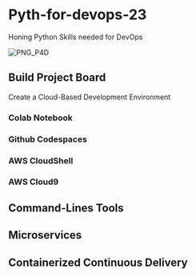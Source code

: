 # Pyth-for-devops-23
Honing Python Skills needed for DevOps

![PNG_P4D](https://user-images.githubusercontent.com/50235388/230630033-bb528803-be76-457d-afb8-fa2eb5dd763d.png)

## Build Project Board

Create a Cloud-Based Development Environment

### Colab Notebook
### Github Codespaces
### AWS CloudShell
### AWS Cloud9


## Command-Lines Tools

## Microservices

## Containerized Continuous Delivery
